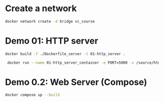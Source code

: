 # Create a network
```sh
docker network create -d bridge vc_course
```
# Demo 01: HTTP server
```sh
docker build -f ./Dockerfile_server -t 01-http_server .
```

```sh
 docker run --name 01-http_server_container -e PORT=5000 -v /source/html:/source/html -v ./data:/data -p 5000:5000 -d 01-http_server
```

# Demo 0.2: Web Server (Compose)

```sh
docker compose up --build 
```